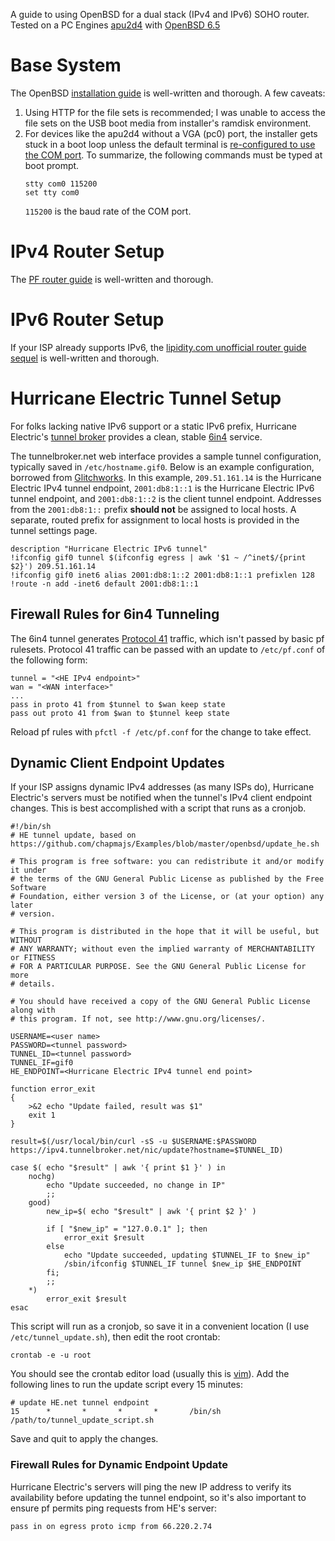 A guide to using OpenBSD for a dual stack (IPv4 and IPv6) SOHO router. Tested on a PC Engines [apu2d4](https://pcengines.ch/apu2d4.htm) with [OpenBSD 6.5](https://www.openbsd.org/65.html)

# Base System
The OpenBSD [installation guide](https://www.openbsd.org/faq/faq4.html) is well-written and thorough. A few caveats:

1. Using HTTP for the file sets is recommended; I was unable to access the file sets on the USB boot media from installer's ramdisk environment.
2. For devices like the apu2d4 without a VGA (pc0) port, the installer gets stuck in a boot loop unless the default terminal is [re-configured to use the COM port](http://openbsd-archive.7691.n7.nabble.com/PC-Engines-apu2c4-install-reboot-loop-td311126.html#a311131). To summarize, the following commands must be typed at boot prompt.
    ```
    stty com0 115200
    set tty com0
    ```
    `115200` is the baud rate of the COM port.

# IPv4 Router Setup
The [PF router guide](https://www.openbsd.org/faq/pf/example1.html) is well-written and thorough.

# IPv6 Router Setup
If your ISP already supports IPv6, the [lipidity.com unofficial router guide sequel](https://lipidity.com/openbsd/router/) is well-written and thorough.

# Hurricane Electric Tunnel Setup
For folks lacking native IPv6 support or a static IPv6 prefix, Hurricane Electric's [tunnel broker](https://www.tunnelbroker.net/) provides a clean, stable [6in4](https://en.wikipedia.org/wiki/6in4) service.

The tunnelbroker.net web interface provides a sample tunnel configuration, typically saved in `/etc/hostname.gif0`. Below is an example configuration, borrowed from [Glitchworks](https://github.com/chapmajs/Examples/blob/master/openbsd/hostname.gif0). In this example, `209.51.161.14` is the Hurricane Electric IPv4 tunnel endpoint, `2001:db8:1::1` is the Hurricane Electric IPv6 tunnel endpoint, and `2001:db8:1::2` is the client tunnel endpoint. Addresses from the `2001:db8:1::` prefix **should not** be assigned to local hosts. A separate, routed prefix for assignment to local hosts is provided in the tunnel settings page.

```
description "Hurricane Electric IPv6 tunnel"
!ifconfig gif0 tunnel $(ifconfig egress | awk '$1 ~ /^inet$/{print $2}') 209.51.161.14
!ifconfig gif0 inet6 alias 2001:db8:1::2 2001:db8:1::1 prefixlen 128
!route -n add -inet6 default 2001:db8:1::1
```

## Firewall Rules for 6in4 Tunneling
The 6in4 tunnel generates [Protocol 41](https://simple.wikipedia.org/wiki/Protocol_41) traffic, which isn't passed by basic pf rulesets. Protocol 41 traffic can be passed with an update to `/etc/pf.conf` of the following form:
```
tunnel = "<HE IPv4 endpoint>"
wan = "<WAN interface>"
...
pass in proto 41 from $tunnel to $wan keep state
pass out proto 41 from $wan to $tunnel keep state
```

Reload pf rules with `pfctl -f /etc/pf.conf` for the change to take effect.

## Dynamic Client Endpoint Updates
If your ISP assigns dynamic IPv4 addresses (as many ISPs do), Hurricane Electric's servers must be notified when the tunnel's IPv4 client endpoint changes. This is best accomplished with a script that runs as a cronjob.

```
#!/bin/sh
# HE tunnel update, based on https://github.com/chapmajs/Examples/blob/master/openbsd/update_he.sh

# This program is free software: you can redistribute it and/or modify it under
# the terms of the GNU General Public License as published by the Free Software
# Foundation, either version 3 of the License, or (at your option) any later 
# version.

# This program is distributed in the hope that it will be useful, but WITHOUT
# ANY WARRANTY; without even the implied warranty of MERCHANTABILITY or FITNESS
# FOR A PARTICULAR PURPOSE. See the GNU General Public License for more 
# details.

# You should have received a copy of the GNU General Public License along with
# this program. If not, see http://www.gnu.org/licenses/.

USERNAME=<user name>
PASSWORD=<tunnel password>
TUNNEL_ID=<tunnel password>
TUNNEL_IF=gif0
HE_ENDPOINT=<Hurricane Electric IPv4 tunnel end point>

function error_exit
{
	>&2 echo "Update failed, result was $1"
	exit 1
}

result=$(/usr/local/bin/curl -sS -u $USERNAME:$PASSWORD https://ipv4.tunnelbroker.net/nic/update?hostname=$TUNNEL_ID)

case $( echo "$result" | awk '{ print $1 }' ) in
	nochg)
		echo "Update succeeded, no change in IP"
		;;
	good)
		new_ip=$( echo "$result" | awk '{ print $2 }' )
		
		if [ "$new_ip" = "127.0.0.1" ]; then
			error_exit $result
		else
			echo "Update succeeded, updating $TUNNEL_IF to $new_ip"
			/sbin/ifconfig $TUNNEL_IF tunnel $new_ip $HE_ENDPOINT
		fi;
		;;
	*)
		error_exit $result
esac
```

This script will run as a cronjob, so save it in a convenient location (I use `/etc/tunnel_update.sh`), then edit the root crontab:

```
crontab -e -u root
```

You should see the crontab editor load (usually this is [vim](http://vimsheet.com/)). Add the following lines to run the update script every 15 minutes:

```
# update HE.net tunnel endpoint
15      *       *       *       *       /bin/sh /path/to/tunnel_update_script.sh
```

Save and quit to apply the changes.

### Firewall Rules for Dynamic Endpoint Update

Hurricane Electric's servers will ping the new IP address to verify its availability before updating the tunnel endpoint, so it's also important to ensure pf permits ping requests from HE's server:

```
pass in on egress proto icmp from 66.220.2.74
```

